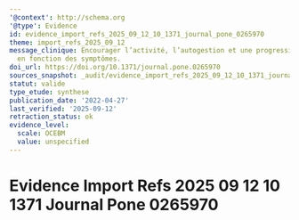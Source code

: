 ```yaml
---
'@context': http://schema.org
'@type': Evidence
id: evidence_import_refs_2025_09_12_10_1371_journal_pone_0265970
theme: import_refs_2025_09_12
message_clinique: Encourager l’activité, l’autogestion et une progression graduée
  en fonction des symptômes.
doi_url: https://doi.org/10.1371/journal.pone.0265970
sources_snapshot: _audit/evidence_import_refs_2025_09_12_10_1371_journal_pone_0265970.json
statut: valide
type_etude: synthese
publication_date: '2022-04-27'
last_verified: '2025-09-12'
retraction_status: ok
evidence_level:
  scale: OCEBM
  value: unspecified
---
```

# Evidence Import Refs 2025 09 12 10 1371 Journal Pone 0265970

